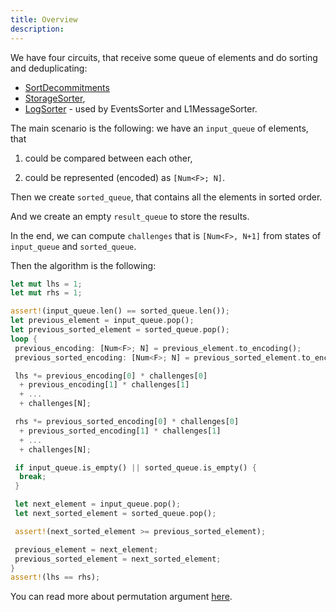 ```yaml
---
title: Overview
description:
---
```


We have four circuits, that receive some queue of elements and do sorting and deduplicating:

- [SortDecommitments](/zk-stack/components/prover/circuits/sorting/sort-decommitments)
- [StorageSorter](/zk-stack/components/prover/circuits/sorting/storage-sorter),
- [LogSorter](/zk-stack/components/prover/circuits/sorting/log-sorter) - used by EventsSorter and L1MessageSorter.

The main scenario is the following: we have an `input_queue` of elements, that

1. could be compared between each other,

2. could be represented (encoded) as `[Num<F>; N]`.

Then we create `sorted_queue`, that contains all the elements in sorted order.

And we create an empty `result_queue` to store the results.

In the end, we can compute `challenges` that is `[Num<F>, N+1]` from states of `input_queue` and `sorted_queue`.

Then the algorithm is the following:

```rust
let mut lhs = 1;
let mut rhs = 1;

assert!(input_queue.len() == sorted_queue.len());
let previous_element = input_queue.pop();
let previous_sorted_element = sorted_queue.pop();
loop {
 previous_encoding: [Num<F>; N] = previous_element.to_encoding();
 previous_sorted_encoding: [Num<F>; N] = previous_sorted_element.to_encoding();

 lhs *= previous_encoding[0] * challenges[0]
  + previous_encoding[1] * challenges[1]
  + ...
  + challenges[N];

 rhs *= previous_sorted_encoding[0] * challenges[0]
  + previous_sorted_encoding[1] * challenges[1]
  + ...
  + challenges[N];

 if input_queue.is_empty() || sorted_queue.is_empty() {
  break;
 }

 let next_element = input_queue.pop();
 let next_sorted_element = sorted_queue.pop();

 assert!(next_sorted_element >= previous_sorted_element);

 previous_element = next_element;
 previous_sorted_element = next_sorted_element;
}
assert!(lhs == rhs);
```

You can read more about permutation argument [here](https://triton-vm.org/spec/permutation-argument.html).

